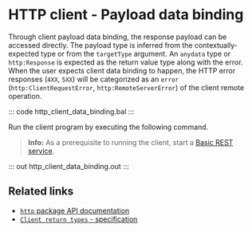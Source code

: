 # HTTP client - Payload data binding

Through client payload data binding, the response payload can be accessed directly. The payload type is inferred from the contextually-expected type or from the `targetType` argument. An `anydata` type or `http:Response` is expected as the return value type along with the error. When the user expects client data binding to happen, the HTTP error responses (`4XX`, `5XX`) will be categorized as an `error` (`http:ClientRequestError`, `http:RemoteServerError`) of the client remote operation.

::: code http_client_data_binding.bal :::

Run the client program by executing the following command.

>**Info:** As a prerequisite to running the client, start a [Basic REST service](learn/by-example/http-basic-rest-service/).

::: out http_client_data_binding.out :::

## Related links
- [`http` package API documentation](https://lib.ballerina.io/ballerina/http/latest/)
- [`Client return types` - specification](https://ballerina.io/spec/http/#243-client-action-return-types)
